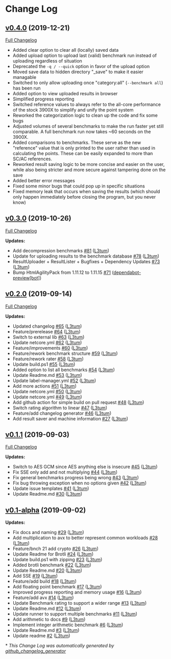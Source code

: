 # Change Log

## [v0.4.0](https://github.com/L3tum/CPU-Benchmark/tree/v0.4.0) (2019-12-21)
[Full Changelog](https://github.com/L3tum/CPU-Benchmark/compare/v0.3.0...v0.4.0)

- Added clear option to clear all (locally) saved data
- Added upload option to upload last (valid) benchmark run instead of uploading regardless of situation
- Deprecated the `-q / --quick` option in favor of the upload option
- Moved save data to hidden directory "_save" to make it easier managable
- Switched to only allow uploading once "category:all" (`--benchmark all`) has been run
- Added option to view uploaded results in browser
- Simplified progress reporting
- Switched reference values to always refer to the all-core performance of the stock 3900X to simplify and unify the point system
- Reworked the categorization logic to clean up the code and fix some bugs
- Adjusted volumes of several benchmarks to make the run faster yet still comparable. A full benchmark run now takes ~60 seconds on the 3900X.
- Added comparisons to benchmarks. These serve as the new "reference" value that is only printed to the user rather than used in calculating the points. These can be easily expanded to more than SC/AC references.
- Reworked result saving logic to be more concise and easier on the user, while also being stricter and more secure against tampering done on the save
- Added better error messages
- Fixed some minor bugs that could pop up in specific situations
- Fixed memory leak that occurs when saving the results (which should only happen immediately before closing the program, but you never know)

## [v0.3.0](https://github.com/L3tum/CPU-Benchmark/tree/v0.3.0) (2019-10-26)
[Full Changelog](https://github.com/L3tum/CPU-Benchmark/compare/v0.2.0...v0.3.0)

**Updates:**

- Add decompression benchmarks [\#81](https://github.com/L3tum/CPU-Benchmark/pull/81) ([L3tum](https://github.com/L3tum))
- Update for uploading results to the benchmark database [\#78](https://github.com/L3tum/CPU-Benchmark/pull/78) ([L3tum](https://github.com/L3tum))
- ResultUploader + ResultLister + Bugfixes + Dependency Updates [\#73](https://github.com/L3tum/CPU-Benchmark/pull/73) ([L3tum](https://github.com/L3tum))
- Bump HtmlAgilityPack from 1.11.12 to 1.11.15 [\#71](https://github.com/L3tum/CPU-Benchmark/pull/71) ([dependabot-preview[bot]](https://github.com/apps/dependabot-preview))

## [v0.2.0](https://github.com/L3tum/CPU-Benchmark/tree/v0.2.0) (2019-09-14)
[Full Changelog](https://github.com/L3tum/CPU-Benchmark/compare/v0.1.1...v0.2.0)

**Updates:**

- Updated changelog [\#65](https://github.com/L3tum/CPU-Benchmark/pull/65) ([L3tum](https://github.com/L3tum))
- Feature/prerelease [\#64](https://github.com/L3tum/CPU-Benchmark/pull/64) ([L3tum](https://github.com/L3tum))
- Switch to external lib [\#63](https://github.com/L3tum/CPU-Benchmark/pull/63) ([L3tum](https://github.com/L3tum))
- Update netcore.yml [\#62](https://github.com/L3tum/CPU-Benchmark/pull/62) ([L3tum](https://github.com/L3tum))
- Feature/improvements [\#60](https://github.com/L3tum/CPU-Benchmark/pull/60) ([L3tum](https://github.com/L3tum))
- Feature/rework benchmark structure [\#59](https://github.com/L3tum/CPU-Benchmark/pull/59) ([L3tum](https://github.com/L3tum))
- Feature/rework rater [\#58](https://github.com/L3tum/CPU-Benchmark/pull/58) ([L3tum](https://github.com/L3tum))
- Update build.ps1 [\#55](https://github.com/L3tum/CPU-Benchmark/pull/55) ([L3tum](https://github.com/L3tum))
- Added option to list all benchmarks [\#54](https://github.com/L3tum/CPU-Benchmark/pull/54) ([L3tum](https://github.com/L3tum))
- Update Readme.md [\#53](https://github.com/L3tum/CPU-Benchmark/pull/53) ([L3tum](https://github.com/L3tum))
- Update label-manager.yml [\#52](https://github.com/L3tum/CPU-Benchmark/pull/52) ([L3tum](https://github.com/L3tum))
- Add more actions [\#51](https://github.com/L3tum/CPU-Benchmark/pull/51) ([L3tum](https://github.com/L3tum))
- Update netcore.yml [\#50](https://github.com/L3tum/CPU-Benchmark/pull/50) ([L3tum](https://github.com/L3tum))
- Update netcore.yml [\#49](https://github.com/L3tum/CPU-Benchmark/pull/49) ([L3tum](https://github.com/L3tum))
- Add github action for simple build on pull request [\#48](https://github.com/L3tum/CPU-Benchmark/pull/48) ([L3tum](https://github.com/L3tum))
- Switch rating algorithm to linear [\#47](https://github.com/L3tum/CPU-Benchmark/pull/47) ([L3tum](https://github.com/L3tum))
- Feature/add changelog generator [\#46](https://github.com/L3tum/CPU-Benchmark/pull/46) ([L3tum](https://github.com/L3tum))
- Add result saver and machine information [\#27](https://github.com/L3tum/CPU-Benchmark/pull/27) ([L3tum](https://github.com/L3tum))

## [v0.1.1](https://github.com/L3tum/CPU-Benchmark/tree/v0.1.1) (2019-09-03)
[Full Changelog](https://github.com/L3tum/CPU-Benchmark/compare/v0.1-alpha...v0.1.1)

**Updates:**

- Switch to AES GCM since AES anything else is insecure [\#45](https://github.com/L3tum/CPU-Benchmark/pull/45) ([L3tum](https://github.com/L3tum))
- Fix SSE only add and not multiplying [\#44](https://github.com/L3tum/CPU-Benchmark/pull/44) ([L3tum](https://github.com/L3tum))
- Fix general benchmarks progress being wrong [\#43](https://github.com/L3tum/CPU-Benchmark/pull/43) ([L3tum](https://github.com/L3tum))
- Fix bug throwing exception when no options given [\#42](https://github.com/L3tum/CPU-Benchmark/pull/42) ([L3tum](https://github.com/L3tum))
- Update issue templates [\#41](https://github.com/L3tum/CPU-Benchmark/pull/41) ([L3tum](https://github.com/L3tum))
- Update Readme.md [\#30](https://github.com/L3tum/CPU-Benchmark/pull/30) ([L3tum](https://github.com/L3tum))

## [v0.1-alpha](https://github.com/L3tum/CPU-Benchmark/tree/v0.1-alpha) (2019-09-02)
**Updates:**

- Fix docs and naming [\#29](https://github.com/L3tum/CPU-Benchmark/pull/29) ([L3tum](https://github.com/L3tum))
- Add multiplication to avx to better represent common workloads [\#28](https://github.com/L3tum/CPU-Benchmark/pull/28) ([L3tum](https://github.com/L3tum))
- Feature/bnch 21 add crypto [\#26](https://github.com/L3tum/CPU-Benchmark/pull/26) ([L3tum](https://github.com/L3tum))
- Update Readme for Brotli [\#24](https://github.com/L3tum/CPU-Benchmark/pull/24) ([L3tum](https://github.com/L3tum))
- Update build.ps1 with zipping [\#23](https://github.com/L3tum/CPU-Benchmark/pull/23) ([L3tum](https://github.com/L3tum))
- Added brotli benchmark [\#22](https://github.com/L3tum/CPU-Benchmark/pull/22) ([L3tum](https://github.com/L3tum))
- Update Readme.md [\#20](https://github.com/L3tum/CPU-Benchmark/pull/20) ([L3tum](https://github.com/L3tum))
- Add SSE [\#19](https://github.com/L3tum/CPU-Benchmark/pull/19) ([L3tum](https://github.com/L3tum))
- Feature/add build [\#18](https://github.com/L3tum/CPU-Benchmark/pull/18) ([L3tum](https://github.com/L3tum))
- Add floating point benchmark [\#17](https://github.com/L3tum/CPU-Benchmark/pull/17) ([L3tum](https://github.com/L3tum))
- Improved progress reporting and memory usage [\#16](https://github.com/L3tum/CPU-Benchmark/pull/16) ([L3tum](https://github.com/L3tum))
- Feature/add avx [\#14](https://github.com/L3tum/CPU-Benchmark/pull/14) ([L3tum](https://github.com/L3tum))
- Update Benchmark rating to support a wider range [\#13](https://github.com/L3tum/CPU-Benchmark/pull/13) ([L3tum](https://github.com/L3tum))
- Update Readme.md [\#12](https://github.com/L3tum/CPU-Benchmark/pull/12) ([L3tum](https://github.com/L3tum))
- Update runner to support multiple benchmarks [\#11](https://github.com/L3tum/CPU-Benchmark/pull/11) ([L3tum](https://github.com/L3tum))
- Add arithmetic to docs [\#9](https://github.com/L3tum/CPU-Benchmark/pull/9) ([L3tum](https://github.com/L3tum))
- Implement integer arithmetic benchmark [\#6](https://github.com/L3tum/CPU-Benchmark/pull/6) ([L3tum](https://github.com/L3tum))
- Update Readme.md [\#3](https://github.com/L3tum/CPU-Benchmark/pull/3) ([L3tum](https://github.com/L3tum))
- Update readme [\#2](https://github.com/L3tum/CPU-Benchmark/pull/2) ([L3tum](https://github.com/L3tum))



\* *This Change Log was automatically generated by [github_changelog_generator](https://github.com/skywinder/Github-Changelog-Generator)*